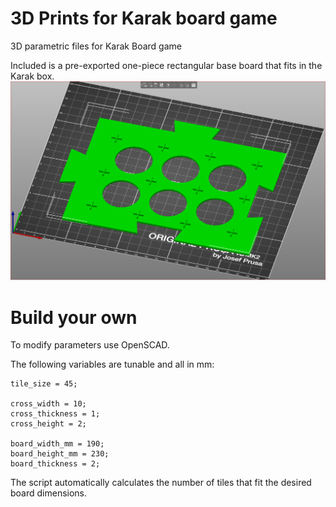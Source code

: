 # 3D Prints for Karak board game
3D parametric files for Karak Board game

Included is a pre-exported one-piece rectangular base board that fits in the Karak box.
![preview](preview.PNG)

# Build your own 
To modify parameters use OpenSCAD.

The following variables are tunable and all in mm:
```
tile_size = 45;

cross_width = 10;
cross_thickness = 1;
cross_height = 2;

board_width_mm = 190;
board_height_mm = 230;
board_thickness = 2;
```

The script automatically calculates the number of tiles that fit the desired board dimensions.
